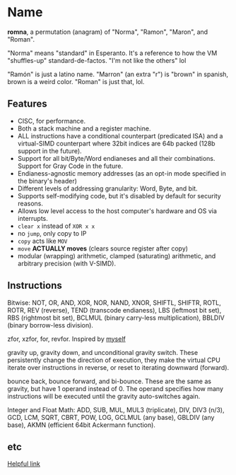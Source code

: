 # Name

**romna**, a permutation (anagram) of "Norma", "Ramon", "Maron", and "Roman".

"Norma" means "standard" in Esperanto. It's a reference to how the VM "shuffles-up" standard-de-factos. "I'm not like the others" lol

"Ramón" is just a latino name. "Marron" (an extra "r") is "brown" in spanish, brown is a weird color. "Roman" is just that, lol.

## Features

- CISC, for performance.
- Both a stack machine and a register machine.
- ALL instructions have a conditional counterpart (predicated ISA) and a virtual-SIMD counterpart where 32bit indices are 64b packed (128b support in the future).
- Support for all bit/Byte/Word endianeses and all their combinations. Support for Gray Code in the future.
- Endianess-agnostic memory addresses (as an opt-in mode specified in the binary's header)
- Different levels of addressing granularity: Word, Byte, and bit.
- Supports self-modifying code, but it's disabled by default for security reasons.
- Allows low level access to the host computer's hardware and OS via interrupts.
- `clear x` instead of `XOR x x`
- no `jump`, only copy to IP
- `copy` acts like `MOV`
- `move` **ACTUALLY moves** (clears source register after copy)
- modular (wrapping) arithmetic, clamped (saturating) arithmetic, and arbitrary precision (with V-SIMD).

## Instructions

Bitwise: NOT, OR, AND, XOR, NOR, NAND, XNOR, SHIFTL, SHIFTR, ROTL, ROTR, REV (reverse), TEND (transcode endianess), LBS (leftmost bit set), RBS (rightmost bit set), BCLMUL (binary carry-less multiplication), BBLDIV (binary borrow-less division).

zfor, xzfor, for, revfor. Inspired by [myself](https://github.com/Rudxain/zigzagfor)

gravity up, gravity down, and unconditional gravity switch. These persistently change the direction of execution, they make the virtual CPU iterate over instructions in reverse, or reset to iterating downward (forward).

bounce back, bounce forward, and bi-bounce. These are the same as gravity, but have 1 operand instead of 0. The operand specifies how many instructions will be executed until the gravity auto-switches again.

Integer and Float Math: ADD, SUB, MUL, MUL3 (triplicate), DIV, DIV3 (n/3), GCD, LCM, SQRT, CBRT, POW, LOG, GCLMUL (any base), GBLDIV (any base), AKMN (efficient 64bit Ackermann function).

## etc

[Helpful link](https://reddit.com/r/AskProgramming/comments/sxhejz/what_langs_are_recommended_for_coding_a_vm)

